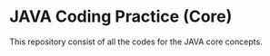 
# JAVA Coding Practice (Core)

This repository consist of all the codes for the JAVA core concepts.
